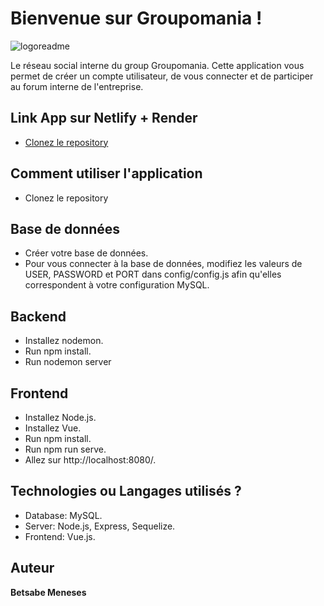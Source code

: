 # Bienvenue sur Groupomania !
![logoreadme](https://user-images.githubusercontent.com/72797333/151855030-2450c990-cab0-48d0-9071-42b1b5f13c52.png)

Le réseau social interne du group Groupomania. Cette application vous permet de créer un compte utilisateur, de vous connecter et de participer au forum interne de l'entreprise.

## Link App sur Netlify + Render
* [Clonez le repository](https://grupomaniapp.netlify.app/)

## Comment utiliser l'application
* Clonez le repository

## Base de données
* Créer votre base de données.
* Pour vous connecter à la base de données, modifiez les valeurs de USER, PASSWORD et PORT dans config/config.js afin qu'elles correspondent à votre configuration MySQL.

## Backend
* Installez nodemon.
* Run npm install.
* Run nodemon server

## Frontend
* Installez Node.js.
* Installez Vue.
* Run npm install.
* Run npm run serve.
* Allez sur http://localhost:8080/.

## Technologies ou Langages utilisés ?
* Database: MySQL.
* Server: Node.js, Express, Sequelize.
* Frontend: Vue.js.


## Auteur

**Betsabe Meneses** 



